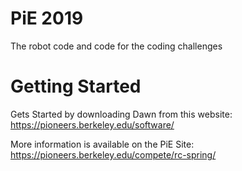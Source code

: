 # PiE 2019
The robot code and code for the coding challenges

# Getting Started
Gets Started by downloading Dawn from this website: https://pioneers.berkeley.edu/software/

More information is available on the PiE Site:
https://pioneers.berkeley.edu/compete/rc-spring/
